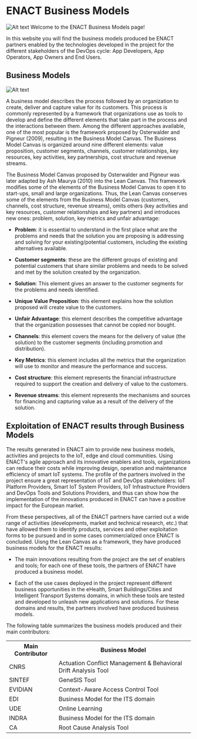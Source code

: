 # ENACT Business Models


![Alt text](https://github.com/enactproject/ENACTBusinessModel/blob/master/BusinessModels/Images/ENACT.png?raw=true "ENACT Logo")
Welcome to the ENACT Business Models page!

In this website you will find the business models produced be ENACT partners enabled by the technologies developed in the project for the different stakeholders of the DevOps cycle: App Developers, App Operators, App Owners and End Users.

## Business Models

![Alt text](https://github.com/enactproject/ENACTBusinessModel/blob/master/BusinessModels/Images/Canvas.png?raw=true "Lean Canvas")

A business model describes the process followed by an organization to create, deliver and capture value for its customers. This process is commonly represented by a framework that organizations use as tools to develop and define the different elements that take part in the process and the interactions between them. Among the different approaches available, one of the most popular is the framework proposed by Osterwalder and Pigneur (2009), resulting in the Business Model Canvas. The Business Model Canvas is organized around nine different elements: value proposition, customer segments, channels, customer relationships, key resources, key activities, key partnerships, cost structure and revenue streams.

The Business Model Canvas proposed by Osterwalder and Pigneur was later adapted by Ash Maurya (2010) into the Lean Canvas. This framework modifies some of the elements of the Business Model Canvas to open it to start-ups, small and large organizations. Thus, the Lean Canvas conserves some of the elements from the Business Model Canvas (customers, channels, cost structure, revenue streams), omits others (key activities and key resources, customer relationships and key partners) and introduces new ones: problem, solution, key metrics and unfair advantage:

* **Problem**: it is essential to understand in the first place what are the problems and needs that the solution you are proposing is addressing and solving for your existing/potential customers, including the existing alternatives available.

* **Customer segments**: these are the different groups of existing and potential customers that share similar problems and needs to be solved and met by the solution created by the organization.

* **Solution**: This element gives an answer to the customer segments for the problems and needs identified.

* **Unique Value Proposition**: this element explains how the solution proposed will create value to the customers.

* **Unfair Advantage**: this element describes the competitive advantage that the organization possesses that cannot be copied nor bought.

* **Channels**: this element covers the means for the delivery of value (the solution) to the customer segments (including promotion and distribution).

* **Key Metrics**: this element includes all the metrics that the organization will use to monitor and measure the performance and success.

* **Cost structure**: this element represents the financial infrastructure required to support the creation and delivery of value to the customers.

* **Revenue streams**: this element represents the mechanisms and sources for financing and capturing value as a result of the delivery of the solution.

## Exploitation of ENACT results through Business Models
The results generated in ENACT aim to provide new business models, activities and projects to the IoT, edge and cloud communities. Using ENACT's agile approach and its innovative enablers and tools, organizations can reduce their costs while improving design, operation and maintenance efficiency of smart IoT systems. The profile of the partners involved in the project ensure a great representation of IoT and DevOps stakeholders: IoT Platform Providers, Smart IoT System Providers, IoT Infrastructure Providers and DevOps Tools and Solutions Providers, and thus can show how the implementation of the innovations produced in ENACT can have a positive impact for the European market.

From these perspectives, all of the ENACT partners have carried out a wide range of activities (developments, market and technical research, etc.) that have allowed them to identify products, services and other exploitation forms to be pursued and in some cases commercialized once ENACT is concluded. Uisng the Lean Canvas as a framework, they have produced business models for the ENACT results: 

* The main innovations resulting from the project are the set of enablers and tools; for each one of these tools, the partners of ENACT have produced a business model.

* Each of the use cases deployed in the project represent different business opportunities in the eHealth, Smart Buildings/Cities and Intelligent Transport Systems domains, in which these tools are tested and developed to unleash new applications and solutions. For these domains and results, the partners involved have produced business models.

The following table summarizes the business models produced and their main contributors:

<table class="tg">
  <tr>
    <th class="tg-yw4l"><b>Main Contributor</b></th>
    <th class="tg-yw4l"><b>Business Model</b></th>
  </tr>
  <tr>
    <td class="tg-yw4l">CNRS</td>
    <td class="tg-yw4l">Actuation Conflict Management & Behavioral Drift Analysis Tool</td>
  </tr>
  <tr>
    <td class="tg-yw4l">SINTEF</td>
    <td class="tg-yw4l">GeneSIS Tool</td>
  </tr>
  <tr>
    <td class="tg-yw4l">EVIDIAN</td>
    <td class="tg-yw4l">Context-Aware Access Control Tool</td>
  </tr>
   <tr>
    <td class="tg-yw4l">EDI</td>
    <td class="tg-yw4l">Business Model for the ITS domain</td>
  </tr>
     <tr>
    <td class="tg-yw4l">UDE</td>
    <td class="tg-yw4l">Online Learning</td>
  </tr>
     <tr>
    <td class="tg-yw4l">INDRA</td>
    <td class="tg-yw4l">Business Model for the ITS domain</td>
  </tr>
     <tr>
    <td class="tg-yw4l">CA</td>
    <td class="tg-yw4l">Root Cause Analysis Tool</td>
  </tr>
</table>

